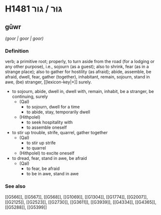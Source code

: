 # H1481 גּוּר / גור

## gûwr

_(goor | ɡoor | ɡoor)_

### Definition

verb; a primitive root; properly, to turn aside from the road (for a lodging or any other purpose), i.e., sojourn (as a guest); also to shrink, fear (as in a strange place); also to gather for hostility (as afraid); abide, assemble, be afraid, dwell, fear, gather (together), inhabitant, remain, sojourn, stand in awe, (be) stranger, [[lexicon-key|×]] surely.

- to sojourn, abide, dwell in, dwell with, remain, inhabit, be a stranger, be continuing, surely
    - (Qal)
        - to sojourn, dwell for a time
        - to abide, stay, temporarily dwell
    - (Hithpolel)
        - to seek hospitality with
        - to assemble oneself
- to stir up trouble, strife, quarrel, gather together
    - (Qal)
        - to stir up strife
        - to quarrel
    - (Hithpolel) to excite oneself
- to dread, fear, stand in awe, be afraid
    - (Qal)
        - to fear, be afraid
        - to be in awe, stand in awe
### See also

[[G566]], [[G567]], [[G568]], [[G1069]], [[G1304]], [[G1774]], [[G2007]], [[G2125]], [[G2523]], [[G2730]], [[G3611]], [[G3939]], [[G4334]], [[G4365]], [[G5288]], [[G5399]]

